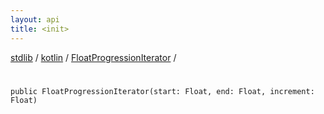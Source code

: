 ```yaml
---
layout: api
title: <init>
---
```

[stdlib](../../index.html) / [kotlin](../index.html) / [FloatProgressionIterator](index.html) / [<init>](_init_.html)

# <init>

```
public FloatProgressionIterator(start: Float, end: Float, increment: Float)
```
